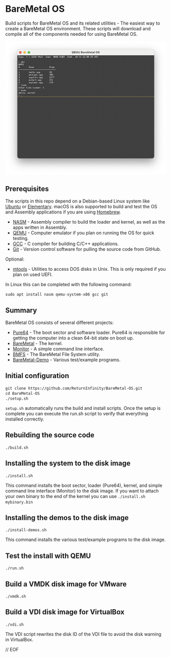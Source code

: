 # BareMetal OS

Build scripts for BareMetal OS and its related utilities - The easiest way to create a BareMetal OS environment. These scripts will download and compile all of the components needed for using BareMetal OS.

<img src="https://raw.githubusercontent.com/ReturnInfinity/BareMetal-OS/master/doc/ScreenShot.png"></img>

## Prerequisites

The scripts in this repo depend on a Debian-based Linux system like [Ubuntu](https://www.ubuntu.com/download/desktop) or [Elementary](https://elementary.io). macOS is also supported to build and test the OS and Assembly applications if you are using [Homebrew](https://brew.sh).

- [NASM](https://nasm.us) - Assembly compiler to build the loader and kernel, as well as the apps written in Assembly.
- [QEMU](https://www.qemu.org) - Computer emulator if you plan on running the OS for quick testing.
- [GCC](https://gcc.gnu.org) - C compiler for building C/C++ applications.
- [Git](https://git-scm.com) - Version control software for pulling the source code from GitHub.

Optional:
- [mtools](https://www.gnu.org/software/mtools/) - Utilities to access DOS disks in Unix. This is only required if you plan on used UEFI.

In Linux this can be completed with the following command:

	sudo apt install nasm qemu-system-x86 gcc git


## Summary

BareMetal OS consists of several different projects:

- [Pure64](https://github.com/ReturnInfinity/Pure64) - The boot sector and software loader. Pure64 is responsible for getting the computer into a clean 64-bit state on boot up.
- [BareMetal](https://github.com/ReturnInfinity/BareMetal) - The kernel.
- [Monitor](https://github.com/ReturnInfinity/BareMetal-Monitor) - A simple command line interface.
- [BMFS](https://github.com/ReturnInfinity/BMFS) - The BareMetal File System utility.
- [BareMetal-Demo](https://github.com/ReturnInfinity/BareMetal-Demo) - Various test/example programs.


## Initial configuration

	git clone https://github.com/ReturnInfinity/BareMetal-OS.git
	cd BareMetal-OS
	./setup.sh

`setup.sh` automatically runs the build and install scripts. Once the setup is complete you can execute the run.sh script to verify that everything installed correctly.


## Rebuilding the source code

	./build.sh


## Installing the system to the disk image

	./install.sh

This command installs the boot sector, loader (Pure64), kernel, and simple command line interface (Monitor) to the disk image. If you want to attach your own binary to the end of the kernel you can use `./install.sh mybinary.bin`


## Installing the demos to the disk image

	./install-demos.sh

This command installs the various test/example programs to the disk image.


## Test the install with QEMU

	./run.sh


## Build a VMDK disk image for VMware

	./vmdk.sh


## Build a VDI disk image for VirtualBox

	./vdi.sh

The VDI script rewrites the disk ID of the VDI file to avoid the disk warning in VirtualBox.



// EOF
